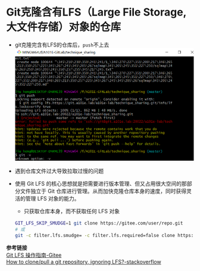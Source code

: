 # Git克隆含有LFS（Large File Storage, 大文件存储）对象的仓库

- git克隆完含有LFS的仓库后，`push`不上去
![git_LFS_cannot_push](./images/git_LFS_cannot_push.png)

- 遇到仓库文件过大导致拉取过慢的问题
- 使用 Git LFS 的核心思想就是把需要进行版本管理、但又占用很大空间的那部分文件独立于 Git 仓库进行管理。从而加快克隆仓库本身的速度，同时获得灵活的管理 LFS 对象的能力。
  - 只获取仓库本身，而不获取任何 LFS 对象

  ``` bash
  GIT_LFS_SKIP_SMUDGE=1 git clone https://gitee.com/user/repo.git
  # 或
  git -c filter.lfs.smudge= -c filter.lfs.required=false clone https://gitee.com/user/repo.git
  ```

**参考链接**  
[Git LFS 操作指南-Gitee](https://gitee.com/help/articles/4235#article-header7)  
[How to clone/pull a git repository, ignoring LFS?-stackoverflow](https://stackoverflow.com/questions/42019529/how-to-clone-pull-a-git-repository-ignoring-lfs)
